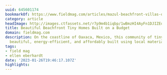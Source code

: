 ```yaml
---
uuid: 645601174
bookmarkOf: https://www.fieldmag.com/articles/mazul-beachfront-villas-oaxaca-puerto-escondido
category: article
headImage: http://images.ctfassets.net/r7p9m4b1iqbp/1wBmzHI4AyFn1DJIZEqCgc/edb38fdfef99700d1e7c32cef40e9bb6/mazul-beachfront-villas-mexico-revolution-architecture-2.jpg?w=1000
title: Beautiful Beachfront Tiny Homes Built on a Budget
domain: fieldmag.com
description: On the coastline of Oaxaca, Mexico, this community of tiny-homes are
  beautiful, energy-efficient, and affordably built using local materials
tags:
- field mag
- ellen eberhardt
date: '2023-01-26T19:46:17.107Z'
highlights: 
---
```



